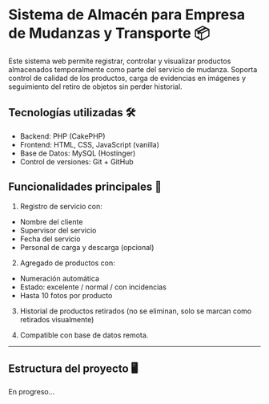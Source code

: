 # Sistema de Almacén para Empresa de Mudanzas y Transporte 📦

Este sistema web permite registrar, controlar y visualizar productos almacenados temporalmente como parte del servicio de mudanza. Soporta control de calidad de los productos, carga de evidencias en imágenes y seguimiento del retiro de objetos sin perder historial.

## Tecnologías utilizadas 🛠

- Backend: PHP (CakePHP)
- Frontend: HTML, CSS, JavaScript (vanilla)
- Base de Datos: MySQL (Hostinger)
- Control de versiones: Git + GitHub

## Funcionalidades principales 🚛

1. Registro de servicio con:
  - Nombre del cliente
  - Supervisor del servicio
  - Fecha del servicio
  - Personal de carga y descarga (opcional)
    
2. Agregado de productos con:
  - Numeración automática
  - Estado: excelente / normal / con incidencias
  - Hasta 10 fotos por producto

3. Historial de productos retirados (no se eliminan, solo se marcan como retirados visualmente)
   
4. Compatible con base de datos remota.

---

## Estructura del proyecto 🖥

En progreso...
